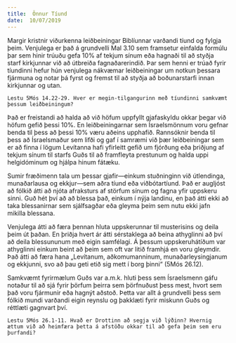 ```yaml
---
title:  Önnur Tíund
date:  10/07/2019
---
```


Margir kristnir viðurkenna leiðbeiningar Biblíunnar varðandi tíund og fylgja þeim. Venjulega er það á grundvelli Mal 3.10 sem framsetur einfalda formúlu þar sem hinir trúuðu gefa 10% af tekjum sínum eða hagnaði til að styðja starf kirkjunnar við að útbreiða fagnaðarerindið. Þar sem henni er trúað fyrir tíundinni hefur hún venjulega nákvæmar leiðbeiningar um notkun þessara fjármuna og notar þá fyrst og fremst til að styðja að boðunarstarfi innan kirkjunnar og utan.

`Lestu 5Mós 14.22-29. Hver er megin-tilgangurinn með tíundinni samkvæmt þessum leiðbeiningum?`

Það er freistandi að halda að við höfum uppfyllt gjafaskyldu okkar þegar við höfum gefið þessi 10%. En leiðbeiningarnar sem Ísraelsmönnum voru gefnar benda til þess að þessi 10% væru aðeins upphafið. Rannsóknir benda til þess að Ísraelsmaður sem lifði og gaf í samræmi við þær leiðbeiningar sem er að finna í lögum Levítanna hafi yfirleitt gefið um fjórðung eða þriðjung af tekjum sínum til starfs Guðs til að framfleyta prestunum og halda uppi helgidóminum og hjálpa hinum fátæku.

Sumir fræðimenn tala um þessar gjafir—einkum stuðninginn við útlendinga, munaðarlausa og ekkjur—sem aðra tíund eða viðbótartíund. Það er augljóst að fólkið átti að njóta afraksturs af störfum sínum og fagna yfir uppskeru sinni. Guð hét því að að blessa það, einkum í nýja landinu, en það átti ekki að taka blessanirnar sem sjálfsagðar eða gleyma þeim sem nutu ekki jafn mikilla blessana.

Venjulega átti að færa þennan hluta uppskerunnar til musterisins og deila þeim út þaðan. En þriðja hvert ár átti sérstaklega að beina athyglinni að því að deila blessununum með eigin samfélagi. Á þessum uppskeruhátíðum var athyglinni einkum beint að þeim sem oft var litið framhjá en voru gleymdir. Það átti að færa hana „Levítanum, aðkomumanninum, munaðarleysingjanum og ekkjunni, svo að þau geti etið sig mett í borg þinni“ (5Mós 26.12).

Samkvæmt fyrirmælum Guðs var a.m.k. hluti þess sem Ísraelsmenn gáfu notaður til að sjá fyrir þörfum þeirra sem þörfnuðust þess mest, hvort sem það voru fjármunir eða hagnýt aðstoð. Þetta var allt á grundvelli þess sem fólkið mundi varðandi eigin reynslu og þakklæti fyrir miskunn Guðs og réttlæti gagnvart því.

`Lestu 5Mós 26.1-11. Hvað er Drottinn að segja við lýðinn? Hvernig ættum við að heimfæra þetta á afstöðu okkar til að gefa þeim sem eru þurfandi?`